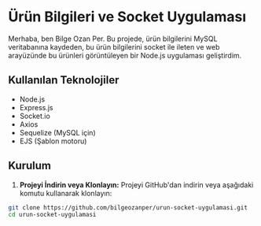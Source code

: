# Ürün Bilgileri ve Socket Uygulaması

Merhaba, ben Bilge Ozan Per. Bu projede, ürün bilgilerini MySQL veritabanına kaydeden, bu ürün bilgilerini socket ile ileten ve web arayüzünde bu ürünleri görüntüleyen bir Node.js uygulaması geliştirdim.

## Kullanılan Teknolojiler

- Node.js
- Express.js
- Socket.io
- Axios
- Sequelize (MySQL için)
- EJS (Şablon motoru)

## Kurulum

1. **Projeyi İndirin veya Klonlayın:** Projeyi GitHub'dan indirin veya aşağıdaki komutu kullanarak klonlayın:

```bash
git clone https://github.com/bilgeozanper/urun-socket-uygulamasi.git
cd urun-socket-uygulamasi